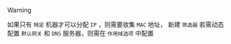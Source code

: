 > [!WARNING]
> 如果只有 `特定` 机器才可以分配 `IP` ，则需要收集 `MAC` 地址， 新建 `筛选器`
> 若需动态配置 `默认网关` 和 `DNS` 服务器，则需在 `作用域选项` 中配置

